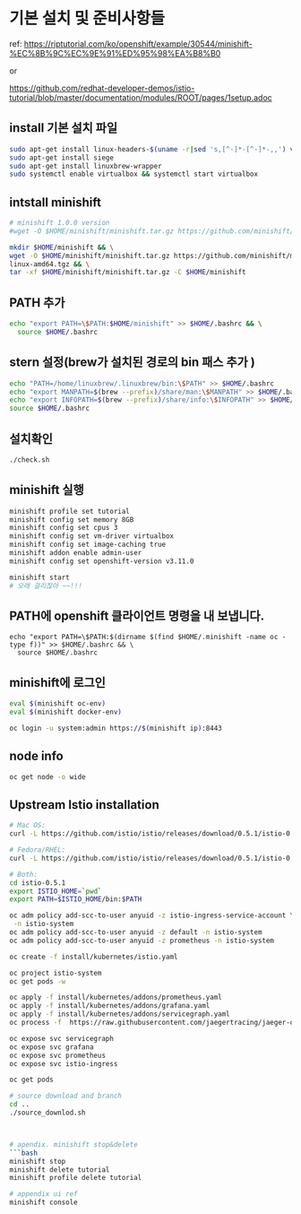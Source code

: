 
# 기본 설치 및 준비사항들

ref:  https://riptutorial.com/ko/openshift/example/30544/minishift-%EC%8B%9C%EC%9E%91%ED%95%98%EA%B8%B0

or

https://github.com/redhat-developer-demos/istio-tutorial/blob/master/documentation/modules/ROOT/pages/1setup.adoc


## install 기본 설치 파일
```bash
sudo apt-get install linux-headers-$(uname -r|sed 's,[^-]*-[^-]*-,,') virtualbox
sudo apt-get install siege
sudo apt-get install linuxbrew-wrapper
sudo systemctl enable virtualbox && systemctl start virtualbox
```


## intstall minishift
```bash
# minishift 1.0.0 version
#wget -O $HOME/minishift/minishift.tar.gz https://github.com/minishift/minishift/releases/download/v1.0.0/minishift-1.0.0-linux-amd64.tgz && \

mkdir $HOME/minishift && \
wget -O $HOME/minishift/minishift.tar.gz https://github.com/minishift/minishift/releases/download/v1.33.0/minishift-1.33.0-
linux-amd64.tgz && \
tar -xf $HOME/minishift/minishift.tar.gz -C $HOME/minishift
```

## PATH 추가
```bash
echo "export PATH=\$PATH:$HOME/minishift" >> $HOME/.bashrc && \
  source $HOME/.bashrc
```

## stern 설정(brew가 설치된 경로의 bin 패스 추가 )
```bash
echo "PATH=/home/linuxbrew/.linuxbrew/bin:\$PATH" >> $HOME/.bashrc 
echo "export MANPATH=$(brew --prefix)/share/man:\$MANPATH" >> $HOME/.bashrc 
echo "export INFOPATH=$(brew --prefix)/share/info:\$INFOPATH" >> $HOME/.bashrc 
source $HOME/.bashrc
```

## 설치확인 
```bash
./check.sh
```

## minishift 실행
```bash
minishift profile set tutorial
minishift config set memory 8GB
minishift config set cpus 3
minishift config set vm-driver virtualbox
minishift config set image-caching true
minishift addon enable admin-user
minishift config set openshift-version v3.11.0

minishift start
# 오래 걸리잖아 ~~!!!
```


## PATH에 openshift 클라이언트 명령을 내 보냅니다.
```
echo "export PATH=\$PATH:$(dirname $(find $HOME/.minishift -name oc -type f))" >> $HOME/.bashrc && \
  source $HOME/.bashrc
```



## minishift에 로그인
```bash
eval $(minishift oc-env)
eval $(minishift docker-env)

oc login -u system:admin https://$(minishift ip):8443
```

## node info
```bash
oc get node -o wide
```

## Upstream Istio installation
```bash
# Mac OS:
curl -L https://github.com/istio/istio/releases/download/0.5.1/istio-0.5.1-osx.tar.gz | tar xz

# Fedora/RHEL:
curl -L https://github.com/istio/istio/releases/download/0.5.1/istio-0.5.1-linux.tar.gz | tar xz

# Both:
cd istio-0.5.1
export ISTIO_HOME=`pwd`
export PATH=$ISTIO_HOME/bin:$PATH

oc adm policy add-scc-to-user anyuid -z istio-ingress-service-account \
 -n istio-system
oc adm policy add-scc-to-user anyuid -z default -n istio-system
oc adm policy add-scc-to-user anyuid -z prometheus -n istio-system

oc create -f install/kubernetes/istio.yaml

oc project istio-system
oc get pods -w

oc apply -f install/kubernetes/addons/prometheus.yaml
oc apply -f install/kubernetes/addons/grafana.yaml
oc apply -f install/kubernetes/addons/servicegraph.yaml
oc process -f  https://raw.githubusercontent.com/jaegertracing/jaeger-openshift/master/all-in-one/jaeger-all-in-one-template.yml | oc create -f -

oc expose svc servicegraph
oc expose svc grafana
oc expose svc prometheus
oc expose svc istio-ingress

oc get pods

# source download and branch
cd ..
./source_downlod.sh



# apendix. minishift stop&delete
```bash
minishift stop
minishift delete tutorial 
minishift profile delete tutorial

# appendix ui ref 
minishift console
```

